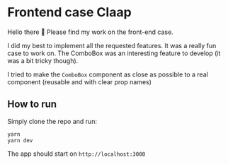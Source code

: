 # Frontend case Claap

Hello there 👋
Please find my work on the front-end case.

I did my best to implement all the requested features.
It was a really fun case to work on. The ComboBox was an interesting feature to develop (it was a bit tricky though).

I tried to make the `ComboBox` component as close as possible to a real component (reusable and with clear prop names)

## How to run

Simply clone the repo and run:

```shell
yarn
yarn dev
```

The app should start on `http://localhost:3000`
